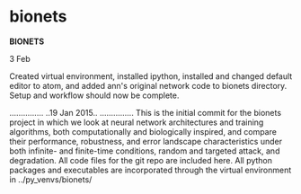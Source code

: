# bionets
**********BIONETS**********

3 Feb

Created virtual environment, installed ipython,
installed and changed default editor to atom,
and added ann's original network code to bionets
directory. Setup and workflow should now be complete.

...............
..19 Jan 2015..
...............
This is the initial commit for the bionets project
in which we look at neural network architectures
and training algorithms, both computationally and
biologically inspired, and compare their performance,
robustness, and error landscape characteristics 
under both infinite- and finite-time conditions, 
random and targeted attack, and degradation.
All code files for the git repo are included here.
All python packages and executables are incorporated
through the virtual environment in ../py_venvs/bionets/

